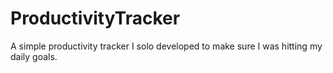 # ProductivityTracker
A simple productivity tracker I solo developed to make sure I was hitting my daily goals.
